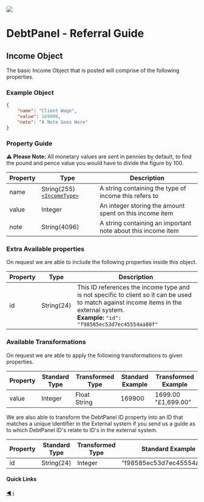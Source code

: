 ![](https://s3.eu-west-2.amazonaws.com/cdn.debtpanel.co.uk/images/green-white.jpg)

# DebtPanel - Referral Guide

## Income Object

The basic Income Object that is posted will comprise of the following properties.

### Example Object

``` json
{
    "name": "Client Wage",
    "value": 169900,
    "note": "A Note Goes Here"
}
```

### Property Guide

:warning: **Please Note:** All monetary values are sent in pennies by default, to find the pound and pence value you would have to divide the figure by 100.

Property | Type | Description
--- | --- | ---
name | String(255)[`<IncomeType>`](../types/income.md) | A string containing the type of income this refers to
value | Integer | An integer storing the amount spent on this income item
note | String(4096) | A string containing an important note about this income item

### Extra Available properties

On request we are able to include the following properties inside this object.

Property | Type | Description
--- | --- | ---
id | String(24) | This ID references the income type and is not specific to client so it can be used to match against income items in the external system.<br />**Example:** `"id": "f98585ec53d7ec45554aa80f"`

### Available Transformations

On request we are able to apply the following transformations to given properties.

Property | Standard Type | Transformed Type | Standard Example | Transformed Example
--- | --- | --- | --- | ---
value | Integer | Float<br />String | 169900 | 1699.00<br />"£1,699.00"

We are also able to transform the DebtPanel ID property into an ID that matches a unique identifier in the External system if you send us a guide as to which DebtPanel ID's relate to ID's in the external system.

Property | Standard Type | Transformed Type | Standard Example | Transformed Example
--- | --- | --- | --- | ---
id | String(24) | Integer | "f98585ec53d7ec45554aa80f" | 37

#### Quick Links

[:arrow_backward:](client.md) [:information_source:](../readme.md)